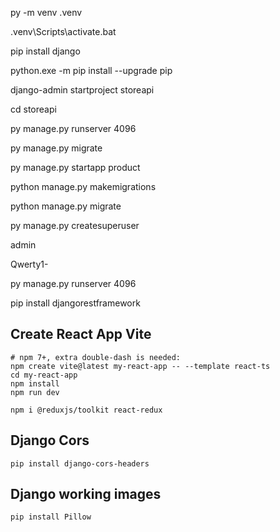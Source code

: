 py -m venv .venv

.venv\Scripts\activate.bat

pip install django

python.exe -m pip install --upgrade pip

django-admin startproject storeapi

cd storeapi

py manage.py runserver 4096

py manage.py migrate

py manage.py startapp product

python manage.py makemigrations

python manage.py migrate

py manage.py createsuperuser

admin

Qwerty1-

py manage.py runserver 4096

pip install djangorestframework

## Create React App Vite
```
# npm 7+, extra double-dash is needed:
npm create vite@latest my-react-app -- --template react-ts
cd my-react-app
npm install
npm run dev

npm i @reduxjs/toolkit react-redux
```

## Django Cors
```
pip install django-cors-headers
```


## Django working images
```
pip install Pillow
```